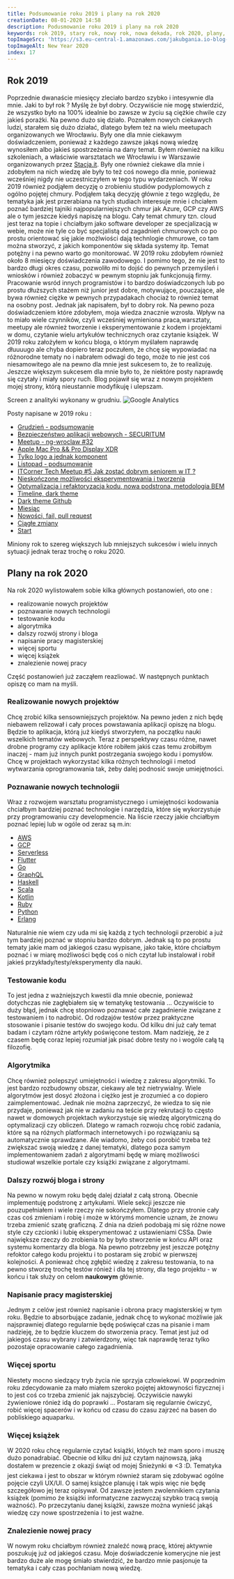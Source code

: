 ```yaml
---
title: Podsumowanie roku 2019 i plany na rok 2020
creationDate: 08-01-2020 14:58
description: Podusmowanie roku 2019 i plany na rok 2020
keywords: rok 2019, stary rok, nowy rok, nowa dekada, rok 2020, plany, podsumowanie
topImageSrc: 'https://s3.eu-central-1.amazonaws.com/jakubgania.io-blog-data/08-01-2020-podsumowanie-roku-2019-i-plany-na-rok-2020/top-image.png'
topImageAlt: New Year 2020
index: 17
---
```


## Rok 2019

Poprzednie dwanaście miesięcy zleciało bardzo szybko i intesywnie dla mnie. Jaki to był rok ? Myślę że był dobry. Oczywiście nie mogę stwierdzić, że wszystko było na 100% idealnie bo zawsze w życiu są ciężkie chwile czy jakieś porażki. Na pewno dużo się działo. Poznałem nowych ciekawych ludzi, starałem się dużo działać, dlatego byłem też na wielu meetupach organizowanych we Wrocławiu. Były one dla mnie ciekawym doświadczeniem, ponieważ z każdego zawsze jakąś nową wiedzę wynosiłem albo jakieś spostrzeżenia na dany temat. Byłem również na kilku szkoleniach, a właściwie warsztatach we Wrocławiu i w Warszawie organizowanych przez [Stacja.it](https://stacja.it/). Były one również ciekawe dla mnie i zdobyłem na nich wiedzę ale były to też coś nowego dla mnie, ponieważ wcześniej nigdy nie uczestniczyłem w tego typu wydarzeniach. W roku 2019 również podjąłem decyzję o zrobieniu studiów podyplomowych z ogólno pojętej chmury. Podjąłem taką decyzję głównie z tego względu, że tematyka jak jest przerabiana na tych studiach interesuje mnie i chciałem poznać bardziej tajniki najpopularniejszych chmur jak Azure, GCP czy AWS ale o tym jeszcze kiedyś napiszę na blogu. Cały temat chmury tzn. cloud jest teraz na topie i chciałbym jako software developer ze specjalizacją w webie, może nie tyle co być specjalistą od zagadnień chmurowych co po prostu orientować się jakie możlwiości dają technlogie chmurowe, co tam można stworzyć, z jakich komponentów się składa systemy itp. Temat potężny i na pewno warto go monitorować. W 2019 roku zdobyłem również około 8 miesięcy doświadczenia zawodowego. I pomimo tego, że nie jest to bardzo długi okres czasu, pozwoliło mi to dojść do pewnych przemyśleń i wniosków i również zobaczyć w pewnym stopniu jak funkcjonują firmy. Pracowanie wsród innych programistów i to bardzo doświadczonych lub po prostu dłuższych stażem niż junior jest dobre, motywujące, pouczające, ale bywa również ciężke w pewnych przypadakach chociaż to również temat na osobny post. Jednak jak napisałem, był to dobry rok. Na pewno poza doświadczeniem które zdobyłem, moja wiedza znacznie wzrosła. Wpływ na to miało wiele czynników, czyli wcześniej wymieniona praca,warsztaty, meetupy ale również tworzenie i eksperymentowanie z kodem i projektami w domu, czytanie wielu artykułów technicznych oraz czytanie książek. W 2019 roku założyłem w końcu bloga, o którym myślałem naprawdę dłuuuugo ale chyba dopiero teraz poczułem, że chcę się wypowiadać na różnorodne tematy no i nabrałem odwagi do tego, może to nie jest coś niesamowitego ale na pewno dla mnie jest sukcesem to, że to realizuję. Jeszcze większym sukcesem dla mnie było to, że niektóre posty naprawdę się czytały i miały spory ruch. Blog pojawił się wraz z nowym projektem mojej strony, którą nieustannie modyfikuję i ulepszam.

Screen z analityki wykonany w grudniu.
![Google Analytics](https://jakubgania.io/data/blog/posts/08-01-2020-podsumowanie-roku-2019-i-plany-na-rok-2020/ga-03.PNG)

Posty napisane w 2019 roku :

- [Grudzień - podsumowanie](https://jakubgania.io/blog/30-12-2019-grudzien-podsumowanie)
- [Bezpieczeństwo aplikacji webowych - SECURITUM](https://jakubgania.io/blog/22-12-2019-bezpieczenstwo-aplikacji-webowych)
- [Meetup - ng-wroclaw #32](https://jakubgania.io/blog/18-12-2019-meetup-ng-wroclaw-32)
- [Apple Mac Pro && Pro Display XDR](https://jakubgania.io/blog/13-12-2019-apple-mac-pro-&&-pro-display-xdr)
- [Tylko logo a jednak komponent](https://jakubgania.io/blog/06-12-2019-tylko-logo-a-jednak-komponent)
- [Listopad - podsumowanie](https://jakubgania.io/blog/03-12-2019-listopad-podsumowanie)
- [ITCorner Tech Meetup #5 Jak zostać dobrym seniorem w IT ?](https://jakubgania.io/blog/30-11-2019-itcorner-tech-meetup-5-jak-zostac-dobrym-seniorem-w-it)
- [Nieskończone możliwości eksperymentowania i tworzenia](https://jakubgania.io/blog/21-11-2019-optymalizacja-i-refaktoryzacja-kodu-nowa-podstrona-metodologia-bem)
- [Optymalizacja i refaktoryzacja kodu, nowa podstrona, metodologia BEM](https://jakubgania.io/blog/13-11-2019-przemyslenia)
- [Timeline, dark theme](https://jakubgania.io/blog/12-11-2019-timeline-dark-theme)
- [Dark theme Github](https://jakubgania.io/blog/11-11-2019-dark-theme-github)
- [Miesiąc](https://jakubgania.io/blog/05-11-2019-miesiac)
- [Nowości, fail, pull request](https://jakubgania.io/blog/26-10-2019-nowosci-fail-pull-request)
- [Ciągłe zmiany](https://jakubgania.io/blog/10-10-2019-ciagle-zmiany)
- [Start](https://jakubgania.io/blog/29-09-2019-start)

Miniony rok to szereg większych lub mniejszych sukcesów i wielu innych sytuacji jednak teraz trochę o roku 2020.

## Plany na rok 2020

Na rok 2020 wylistowałem sobie kilka głównych postanowień, oto one :

- realizowanie nowych projektów
- poznawanie nowych technologii
- testowanie kodu
- algorytmika
- dalszy rozwój strony i bloga
- napisanie pracy magisterskiej
- więcej sportu
- więcej książek
- znalezienie nowej pracy

Część postanowień już zacząłem reazliować. W następnych punktach opiszę co mam na myśli.

### Realizowanie nowych projektów

Chcę zrobić kilka sensowniejszych projektów. Na pewno jeden z nich będę niebawem relizował i cały proces powstawania aplikacji opiszę na blogu. Będzie to aplikacja, którą już kiedyś stworzyłem, na początku nauki wszelkich tematów webowych. Teraz z perspektywy czasu różne, nawet drobne programy czy aplikacje które robiłem jakiś czas temu zrobiłbym inaczej - mam już innych punkt postrzegania swojego kodu i pomysłów. Chcę w projektach wykorzystać kilka różnych technologii i metod wytwarzania oprogramowania tak, żeby dalej podnosić swoje umiejętności.

### Poznawanie nowych technologii

Wraz z rozwojem warsztatu programistycznego i umiejętności kodowania chciałbym bardziej poznać technologie i narzędzia, które się wykorzystuje przy programowaniu czy developmencie. Na liście rzeczy jakie chciałbym poznać lepiej lub w ogóle od zeraz są m.in:

- [AWS](https://aws.amazon.com/)
- [GCP](https://cloud.google.com/)
- [Serverless](https://en.wikipedia.org/wiki/Serverless_computing)
- [Flutter](https://flutter.dev/)
- [Go](https://golang.org/)
- [GraphQL](https://graphql.org/)
- [Haskell](https://www.haskell.org/)
- [Scala](https://www.scala-lang.org/)
- [Kotlin](https://kotlinlang.org/)
- [Ruby](https://www.ruby-lang.org/en/)
- [Python](https://www.python.org/)
- [Erlang](https://www.erlang.org/)

Naturalnie nie wiem czy uda mi się każdą z tych technologii przerobić a już tym bardziej poznać w stopniu bardzo dobrym. Jednak są to po prostu tematy jakie mam od jakiegoś czasu wypisane, jako takie, które chciałbym poznać i w miarę możliwości będę coś o nich czytał lub instalował i robił jakieś przykłady/testy/eksperymenty dla nauki.

### Testowanie kodu

To jest jedna z ważniejszych kwestii dla mnie obecnie, ponieważ dotychczas nie zagłębiałem się w tematykę testowania ... Oczywiście to duży błąd, jednak chcę stopniowo poznawać całe zagadnienie związane z testowaniem i to nadrobić. Od rodzajów testów przez praktyczne stosowanie i pisanie testów do swojego kodu. Od kilku dni już cały temat badam i czytam różne artykły poświęcone testom. Mam nadzieję, że z czasem będę coraz lepiej rozumiał jak pisać dobre testy no i wogóle całą tą filozofię.

### Algorytmika

Chcę również polepszyć umiejętności i wiedzę z zakresu algorytmiki. To jest bardzo rozbudowny obszar, ciekawy ale też nietrywialny. Wiele algorytmów jest dosyć złożona i ciężko jest je zrozumieć a co dopiero zaimplementować. Jednak nie można zaprzeczyć, że wiedza to się nie przydaje, ponieważ jak nie w zadaniu na teście przy rekrutacji to często nawet w domowych projektach wykorzystuje się wiedzę algorytmiczną do optymalizacji czy obliczeń. Dlatego w ramach rozwoju chcę robić zadania, które są na różnych platformach internetowych i po rozwiązaniu są automatycznie sprawdzane. Ale wiadomo, żeby coś porobić trzeba też zwiększać swoją wiedzę z danej tematyki, dlatego poza samym implementowaniem zadań z algorytmami będę w miarę możliwości studiował wszelkie portale czy książki związane z algorytmami.

### Dalszy rozwój bloga i strony

Na pewno w nowym roku będę dalej działał z całą stroną. Obecnie implementuję podstronę z artykułami. Wiele sekcji jeszcze nie pouzupełniałem i wiele rzeczy nie sokończyłem. Dlatego przy stronie cały czas coś zmieniam i robię i może w którymś momencie uznam, że znowu trzeba zmienić szatę graficzną. Z dnia na dzień podobają mi się różne nowe style czy czcionki i lubię eksperymentować z ustawieniami CSSa. Dwie największe rzeczy do zrobienia to by było stworzenie w końcu API oraz systemu komentarzy dla bloga. Na pewno potrzebny jest jeszcze potężny refoktor całego kodu projektu i to postaram się zrobić w pierwszej kolejności. A ponieważ chcę zgłębić wiedzę z zakresu testowania, to na pewno stworzę trochę testów rónież i dla tej strony, dla tego projektu - w końcu i tak służy on celom **naukowym** głównie.

### Napisanie pracy magisterskiej

Jednym z celów jest również napisanie i obrona pracy magisterskiej w tym roku. Będzie to absorbujące zadanie, jednak chcę to wykonać możliwie jak najsprawniej dlatego regularnie będę poświęcał czas na pisanie i mam nadzieję, że to będzie kluczem do stworzenia pracy. Temat jest już od jakiegoś czasu wybrany i zatwierdzony, więc tak naprawdę teraz tylko pozostaje opracowanie całego zagadnienia.

### Więcej sportu

Niestety mocno siedzący tryb życia nie sprzyja człowiekowi. W poprzednim roku zdecydowanie za mało miałem szeroko pojętej aktowyności fizycznej i to jest coś co trzeba zmienić jak najszybciej. Oczywiście nawyki żywieniowe rónież idą do poprawki ...  Postaram się regularnie ćwiczyć, robić więcej spacerów i w końcu od czasu do czasu zajrzeć na basen do pobliskiego aquaparku.

### Więcej książek

W 2020 roku chcę regularnie czytać książki, któych też mam sporo i muszę dużo ponadrabiać. Obecnie od kilku dni już czytam najnowszą, jaką dostałem w prezencie z okazji świąt od mojej Śnieżynki :snowflake: <3 :D. Tematyka jest ciekawa i jest to obszar w którym również staram się zdobywać ogólne pojęcie czyli UX/UI. O samej książce planuję i tak wpis więc nie będę szczegółowo jej teraz opisywał. Od zawsze jestem zwolennikiem czytania książek (pomimo że książki informatyczne zazwyczaj szybko tracą swoją ważność). Po przeczytaniu danej książki, zawsze można wynieść jakąś wiedzę czy nowe spostrzeżenia i to jest ważne.

### Znalezienie nowej pracy

W nowym roku chciałbym również znaleźć nową pracę, której aktywnie poszukuję już od jakiegoś czasu. Moje doświadczenie komerycjne nie jest bardzo duże ale mogę śmiało stwierdzić, że bardzo mnie pasjonuje ta tematyka i cały czas pochłaniam nową wiedzę.